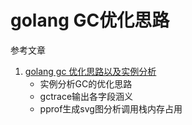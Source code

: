 # golang GC优化思路

参考文章 

1. [golang gc 优化思路以及实例分析](https://my.oschina.net/u/2950272/blog/1788299)
    - 实例分析GC的优化思路
    - gctrace输出各字段涵义
    - pprof生成svg图分析调用栈内存占用
